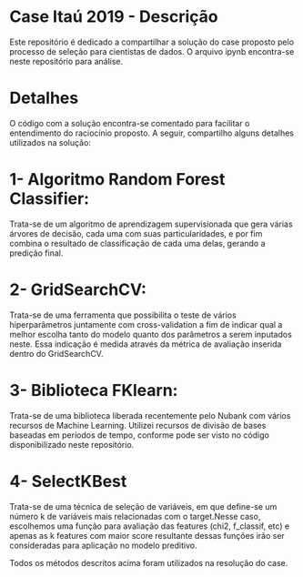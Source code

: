 # Case Itaú 2019 - Descrição

Este repositório é dedicado a compartilhar a solução do case proposto pelo processo de seleção para cientistas de dados.
O arquivo ipynb encontra-se neste repositório para análise.
# Detalhes
O código com a solução encontra-se comentado para facilitar o entendimento do raciocínio proposto. A seguir, compartilho alguns detalhes utilizados na solução:

# 1- Algoritmo Random Forest Classifier:

Trata-se de um algoritmo de aprendizagem supervisionada que gera várias árvores de decisão, cada uma com suas particularidades, e por fim combina o resultado de classificação de cada uma delas, gerando a predição final.

# 2- GridSearchCV:

Trata-se de uma ferramenta que possibilita o teste de vários hiperparâmetros juntamente com cross-validation a fim de indicar qual a melhor escolha tanto do modelo quanto dos parâmetros a serem inputados neste. Essa indicação é medida através da métrica de avaliação inserida dentro do GridSearchCV.

# 3- Biblioteca FKlearn:

Trata-se de uma biblioteca liberada recentemente pelo Nubank com vários recursos de Machine Learning. Utilizei recursos de divisão de bases baseadas em períodos de tempo, conforme pode ser visto no código disponibilizado neste repositório.

# 4- SelectKBest
Trata-se de uma técnica de seleção de variáveis, em que define-se um número k de variáveis mais relacionadas com o target.Nesse caso, escolhemos uma função para avaliação das features (chi2, f_classif, etc) e apenas as k features com maior score resultante dessas funções irão ser consideradas para aplicação no modelo preditivo.

Todos os métodos descritos acima foram utilizados na resolução do case.

